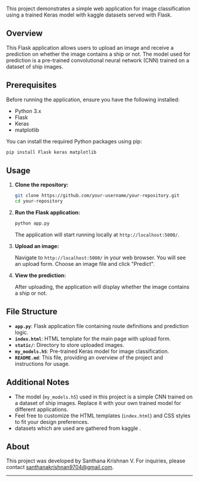 This project demonstrates a simple web application for image classification using a trained  Keras model with kaggle datasets served with Flask.

## Overview

This Flask application allows users to upload an image and receive a prediction on whether the image contains a ship or not. The model used for prediction is a pre-trained convolutional neural network (CNN) trained on a dataset of ship images.

## Prerequisites

Before running the application, ensure you have the following installed:
- Python 3.x
- Flask
- Keras
- matplotlib

You can install the required Python packages using pip:

```bash
pip install Flask keras matplotlib
```

## Usage

1. **Clone the repository:**

   ```bash
   git clone https://github.com/your-username/your-repository.git
   cd your-repository
   ```

2. **Run the Flask application:**

   ```bash
   python app.py
   ```

   The application will start running locally at `http://localhost:5000/`.

3. **Upload an image:**

   Navigate to `http://localhost:5000/` in your web browser. You will see an upload form. Choose an image file and click "Predict".

4. **View the prediction:**

   After uploading, the application will display whether the image contains a ship or not.

## File Structure

- **`app.py`**: Flask application file containing route definitions and prediction logic.
- **`index.html`**: HTML template for the main page with upload form.
- **`static/`**: Directory to store uploaded images.
- **`my_models.h5`**: Pre-trained Keras model for image classification.
- **`README.md`**: This file, providing an overview of the project and instructions for usage.

## Additional Notes

- The model (`my_models.h5`) used in this project is a simple CNN trained on a dataset of ship images. Replace it with your own trained model for different applications.
- Feel free to customize the HTML templates (`index.html`) and CSS styles to fit your design preferences.
- datasets which are used are gathered from kaggle .

## About

This project was developed by Santhana Krishnan V. For inquiries, please contact [santhanakrishnan9704@gmail.com](mailto:santhanakrishnan9704@gmail.com).

---
